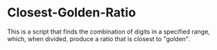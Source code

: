 # Closest-Golden-Ratio
This is a script that finds the combination of digits in a specified range, which, when divided, produce a ratio that is closest to "golden".
